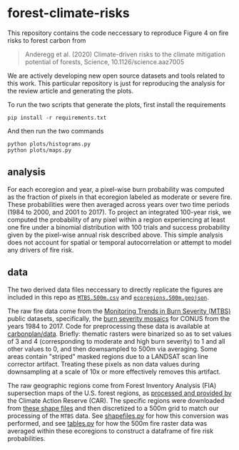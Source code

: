 # forest-climate-risks

This repository contains the code neccessary to reproduce Figure 4 on fire risks to forest carbon from

> Anderegg et al. (2020) Climate-driven risks to the climate mitigation potential of forests, Science, 10.1126/science.aaz7005

We are actively developing new open source datasets and tools related to this work. This particular repository is just for reproducing the analysis for the review article and generating the plots.

To run the two scripts that generate the plots, first install the requirements

```
pip install -r requirements.txt
```

And then run the two commands

```
python plots/histograms.py
python plots/maps.py
```

## analysis

For each ecoregion and year, a pixel-wise burn probability was computed as the fraction of pixels in that ecoregion labeled as moderate or severe fire. These probabilities were then averaged across years over two time periods (1984 to 2000, and 2001 to 2017). To project an integrated 100-year risk, we computed the probability of any pixel within a region experiencing at least one fire under a binomial distribution with 100 trials and success probability given by the pixel-wise annual risk described above. This simple analysis does not account for spatial or temporal autocorrelation or attempt to model any drivers of fire risk.

## data

The two derived data files neccessary to directly replicate the figures are included in this repo as [`MTBS.500m.csv`](data/MTBS.500m.csv) and [`ecoregions.500m.geojson`](ecoregions.500m.geojson).

The raw fire data come from the [Monitoring Trends in Burn Severity (MTBS)](https://www.mtbs.gov/) public datasets, specifically, the [burn severity mosaics](https://www.mtbs.gov/direct-download) for CONUS from the years 1984 to 2017. Code for preprocessing these data is available at [carbonplan/data](https://github.com/carbonplan/data/tree/master/scripts/mtbs). Briefly: thematic rasters were binarized so as to set values of 3 and 4 (corresponding to moderate and high burn severity) to 1 and all other values to 0, and then downsampled to 500m via averaging. Some areas contain "striped" masked regions due to a LANDSAT scan line corrector artifact. Treating these pixels as non data values during downsampling at a scale of 10x or more effectively removes this artifact.

The raw geographic regions come from Forest Inventory Analysis (FIA) supersection maps of the U.S. forest regions, as [processed and provided by](https://www.climateactionreserve.org/how/protocols/forest/assessment-area-data/) the Climate Action Reserve (CAR). The specific regions were downloaded from [these shape files](https://www.climateactionreserve.org/wp-content/uploads/2009/03/GIS-Supersection-Shape-File1.zip) and then discretized to a 500m grid to match our processing of the `MTBS` data. See [shapefiles.py](scripts/ecoregions.py) for how this conversion was performed, and see [tables.py](scripts/tables.py) for how the 500m fire raster data was averaged within these ecoregions to construct a dataframe of fire risk probabilities. 
